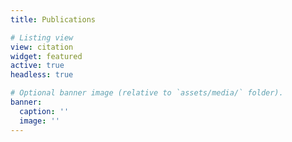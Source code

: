 ```yaml
---
title: Publications

# Listing view
view: citation
widget: featured
active: true
headless: true

# Optional banner image (relative to `assets/media/` folder).
banner:
  caption: ''
  image: ''
---
```

